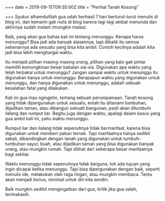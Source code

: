+++
date = 2019-09-15T09:35:00Z
title = "Perihal Tanah Kosong"

+++
Syukur alhamdulillah gua udah berhasil 7 hari berturut-turut menulis di blog ini, dan kemarin gak nulis di blog karena lagi-lagi akibat <!--more-->menunda dan akhirnya sudah malam (mungkin malas).

Baik, yang akan gua bahas kali ini tentang menunggu. Kenapa harus menunggu? Bisa jadi ada banyak alasannya, tapi dibalik itu semua sebenarnya ada sesuatu yang bisa kita ambil. Contoh kecilnya adalah kita jadi bisa lebih menghargai waktu.

Itu menjadi pilihan masing-masing orang, pilihan yang kalo gak pintar memilih kemungkinan besar bakalan sia-sia. Digunakan apa waktu yang telah terpakai untuk menunggu? Jangan sampai waktu untuk menunggu itu digunakan hanya untuk menunggu. Berapapun waktu yang digunakan untuk menunggu, dan hanya digunakan untuk menunggu, adalah sebuah kesalahan fatal yang dilakukan.

Kali ini gua mau ngingetin, tentang sebuah perumpamaan. Tanah kosong yang tidak dipergunakan untuk sesuatu, entah itu ditanami tumbuhan, dijadikan taman, atau dibangun sebuah bangunan, pasti akan ditumbuhi ilalang dan rumput liar. Begitu juga dengan waktu, apalagi dalam kasus yang gua ambil kali ini, yaitu waktu menunggu.

Rumput liar dan ilalang tidak sepenuhnya tidak bermanfaat, karena bisa digunakan untuk memberi pakan ternak. Tapi manfaatnya hanya sedikit sekali, dibandingkan dengan tanah yang digunakan untuk tumbuh-tumbuhan sayur, buah, atau dijadikan taman yang bisa digunakan banyak orang, atau mungkin rumah. Tapi dilihat dari seberapa besar manfaatnya bagi sekitar.

Waktu menunggu tidak sepenuhnya tidak berguna, toh ada tujuan yang ingin dicapai ketika menunggu. Tapi bisa dipergunakan dengan baik, seperti menulis ide, melakukan olah raga ringan, atau mungkin membaca. Tentu akan menjadi bonus, minimal untuk diri kita sendiri.

Baik mungkin sedikit mengingatkan dari gua, kritik jika gua salah, terimakasih.